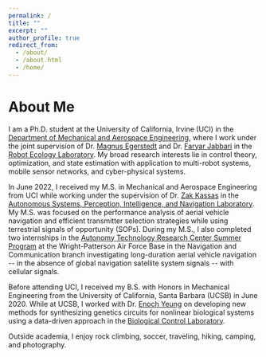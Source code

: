 ```yaml
---
permalink: /
title: ""
excerpt: ""
author_profile: true
redirect_from: 
  - /about/
  - /about.html
  - /home/
---
```


# About Me
I am a Ph.D. student at the University of California, Irvine (UCI) in the [Department of Mechanical and Aerospace Engineering](https://engineering.uci.edu/dept/mae), where I work under the joint supervision of Dr. [Magnus Egerstedt](https://engineering.uci.edu/users/magnus-egerstedt) and Dr. [Faryar Jabbari](https://engineering.uci.edu/users/faryar-jabbari) in the [Robot Ecology Laboratory](https://faculty.sites.uci.edu/robotecology/). My broad research interests lie in control theory, optimization, and state estimation with application to multi-robot systems, mobile sensor networks, and cyber-physical systems.

In June 2022, I received my M.S. in Mechanical and Aerospace Engineering from UCI while working under the supervision of Dr. [Zak Kassas](https://engineering.osu.edu/people/kassas.2) in the [Autonomous Systems, Perception, Intelligence, and Navigation Laboratory](https://ece.osu.edu/aspin). My M.S. was focused on the performance analysis of aerial vehicle navigation and efficient transmitter selection strategies while using terrestrial signals of opportunity (SOPs). During my M.S., I also completed two internships in the [Autonomy Technology Research Center Summer Program](https://udayton.edu/engineering/departments/electrical_and_computer/faculty_activities/atr-center-summer-program/index.php) at the Wright-Patterson Air Force Base in the Navigation and Communication branch investigating long-duration aerial vehicle navigation -- in the absence of global navigation satellite system signals -- with cellular signals. 

Before attending UCI, I received my B.S. with Honors in Mechanical Engineering from the University of California, Santa Barbara (UCSB) in June 2020. While at UCSB, I worked with Dr. [Enoch Yeung](https://engineering.ucsb.edu/people/enoch-yeung) on developing new methods for synthesizing genetics circuits for nonlinear biological systems using a data-driven approach in the [Biological Control Laboratory](https://yeung.me.ucsb.edu/).

Outside academia, I enjoy rock climbing, soccer, traveling, hiking, camping, and photography. 
